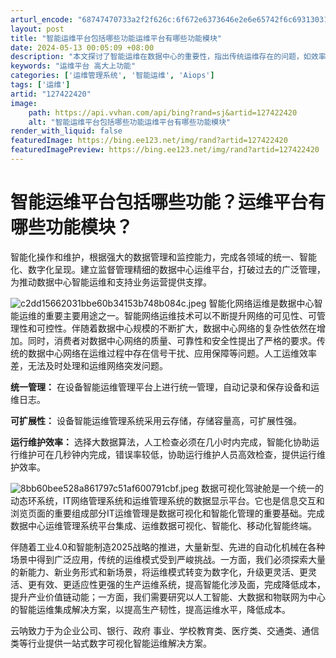```yaml
---
arturl_encode: "68747470733a2f2f626c:6f672e6373646e2e6e65742f6c69313031373039393339342f:61727469636c652f64657461696c732f313237343232343230"
layout: post
title: "智能运维平台包括哪些功能运维平台有哪些功能模块"
date: 2024-05-13 00:05:09 +08:00
description: "本文探讨了智能运维在数据中心的重要性，指出传统运维存在的问题，如效率低下、处"
keywords: "运维平台 高大上功能"
categories: ['运维管理系统', '智能运维', 'Aiops']
tags: ['运维']
artid: "127422420"
image:
    path: https://api.vvhan.com/api/bing?rand=sj&artid=127422420
    alt: "智能运维平台包括哪些功能运维平台有哪些功能模块"
render_with_liquid: false
featuredImage: https://bing.ee123.net/img/rand?artid=127422420
featuredImagePreview: https://bing.ee123.net/img/rand?artid=127422420
---
```


# 智能运维平台包括哪些功能？运维平台有哪些功能模块？

智能化操作和维护，根据强大的数据管理和监控能力，完成各领域的统一、智能化、数字化呈现。建立监督管理精细的数据中心运维平台，打破过去的广泛管理，为推动数据中心智能运维和支持业务运营提供支撑。
  
![c2dd15662031bbe60b34153b748b084c.jpeg](https://i-blog.csdnimg.cn/blog_migrate/f977f8368df376f4ba846b19788dc368.jpeg)
智能化网络运维是数据中心智能运维的重要主要用途之一。智能网络运维技术可以不断提升网络的可见性、可管理性和可控性。伴随着数据中心规模的不断扩大，数据中心网络的复杂性依然在增加。同时，消费者对数据中心网络的质量、可靠性和安全性提出了严格的要求。传统的数据中心网络在运维过程中存在信号干扰、应用保障等问题。人工运维效率差，无法及时处理和运维网络突发问题。
  
  
**统一管理：**
在设备智能运维管理平台上进行统一管理，自动记录和保存设备和运维日志。
  
  
**可扩展性：**
设备智能运维管理系统采用云存储，存储容量高，可扩展性强。
  
  
**运行维护效率：**
选择大数据算法，人工检查必须在几小时内完成，智能化协助运行维护可在几秒钟内完成，错误率较低，协助运行维护人员高效检查，提供运行维护效率。
  
![8bb60bee528a861797c51af600791cbf.jpeg](https://i-blog.csdnimg.cn/blog_migrate/cabf528df24f843aa31b415d55aa8cd6.jpeg)
数据可视化驾驶舱是一个统一的动态环系统，IT网络管理系统和运维管理系统的数据显示平台。它也是信息交互和浏览页面的重要组成部分IT运维管理是数据可视化和智能化管理的重要基础。完成数据中心运维管理系统平台集成、运维数据可视化、智能化、移动化智能终端。
  
  
伴随着工业4.0和智能制造2025战略的推进，大量新型、先进的自动化机械在各种场景中得到广泛应用，传统的运维模式受到严峻挑战。一方面，我们必须探索大量的新能力、新业务形式和新场景，将运维模式转变为数字化，升级更灵活、更灵活、更有效、更适应性更强的生产运维系统，提高智能化涉及面，完成降低成本，提升产业价值链动能；一方面，我们需要研究以人工智能、大数据和物联网为中心的智能运维集成解决方案，以提高生产韧性，提高运维水平，降低成本。
  
  
云呐致力于为企业公司、银行、政府 事业、学校教育类、医疗类、交通类、通信类等行业提供一站式数字可视化智能运维解决方案。